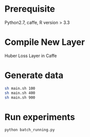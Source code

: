 
# Prerequisite
Python2.7, caffe, R version > 3.3

# Compile New Layer
Huber Loss Layer in Caffe

# Generate data
```sh
sh main.sh 100
sh main.sh 400
sh main.sh 900
```

# Run experiments
```python
python batch_running.py
```
